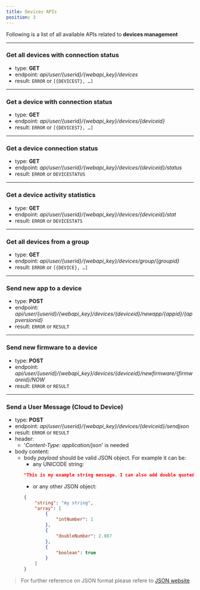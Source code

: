 ```yaml
---
title: Devices APIs
position: 3
---
```


Following is a list of all available APIs related to **devices management**

---

### **Get all devices with connection status**
- type: **GET**
- endpoint: *api/user/{userid}/{webapi_key}/devices*
- result: `ERROR` or `[{DEVICEST}, …]`

---
 
### **Get a device with connection status**
- type: **GET**
- endpoint: *api/user/{userid}/{webapi_key}/devices/{deviceid}*
- result: `ERROR` or `[{DEVICEST}, …]`

---
 
### **Get a device connection status**
- type: **GET**
- endpoint: *api/user/{userid}/{webapi_key}/devices/{deviceid}/status*
- result: `ERROR` or `DEVICESTATUS`    	

---
 
### **Get a device activity statistics**
- type: **GET**
- endpoint: *api/user/{userid}/{webapi_key}/devices/{deviceid}/stat*
- result: `ERROR` or `DEVICESTATS`	

---
 
### **Get all devices from a group**
- type: **GET**
- endpoint: *api/user/{userid}/{webapi_key}/devices/group/{groupid}*
- result: `ERROR` or `[{DEVICE}, …]`
 
---

### **Send new app to a device**
- type: **POST**
- endpoint: *api/user/{userid}/{webapi_key}/devices/{deviceid}/newapp/{appid}/{appversionid}*
- result: `ERROR` or `RESULT`
 
---

### **Send new firmware to a device**
- type: **POST**
- endpoint: *api/user/{userid}/{webapi_key}/devices/{deviceid}/newfirmware/{firmwareid}/NOW*
- result: `ERROR` or `RESULT`      	

---


### **Send a User Message (Cloud to Device)**
- type: **POST**
- endpoint: *api/user/{userid}/{webapi_key}/devices/{deviceid}/sendjson*
- result: `ERROR` or `RESULT` 
- header:
    - '_Content-Type: application/json_' is needed
- body content:
    - body _payload_ should be valid JSON object. For example it can be:
        -   any UNICODE string:
        ``` json
        "This is my example string message. I can also add double quoted chars using the break special char \" instead of double quote char"
        ```
        - or any other JSON object:
        ``` json
        {
            "string": "my string",
            "array": [
                {
                    "intNumber": 1
                },
                {
                    "doubleNumber": 2.087
                },
                {
                    "boolean": true
                }
            ]
        }
        ```

>For further reference on JSON format please refere to [JSON website](https://www.json.org/)